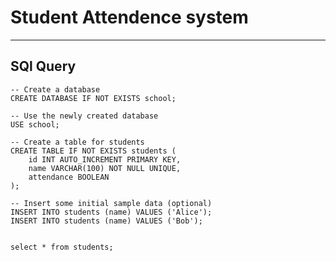 # Student Attendence system 
-----------------------------------------------
## SQl Query

```
-- Create a database
CREATE DATABASE IF NOT EXISTS school;

-- Use the newly created database
USE school;

-- Create a table for students
CREATE TABLE IF NOT EXISTS students (
    id INT AUTO_INCREMENT PRIMARY KEY,
    name VARCHAR(100) NOT NULL UNIQUE,
    attendance BOOLEAN
);

-- Insert some initial sample data (optional)
INSERT INTO students (name) VALUES ('Alice');
INSERT INTO students (name) VALUES ('Bob');


select * from students;


```
